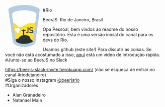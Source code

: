 
<img src="https://github.com/beerjs/rio/blob/master/images/beerjs.png?raw=true" align="left" hspace="10" vspace="6" width="20%">
<p>

#Rio <p>
BeerJS: Rio de Janeiro, Brasil <p>

Opa Pessoal, bem vindos ao readme do nosso repositório. Esta é uma versão inicial do canal para os devs do Rio.

Usamos github (este site!) Para discutir as coisas. Se você não está acostumado a isso, <a href="https://www.youtube.com/watch?v=KlrJVSJRUN4">aqui</a> está um vídeo de introdução rápida.
<br>
#Junte-se ao BeerJS no Slack

https://beerjs-slack-invite.herokuapp.com/ (não se esqueça de entrar no canal #riodejaneiro)
<br>
#Siga o nosso Instagram 
<a href="https://instagram.com/beerjsrio">@beerjsrio</a>
<br>
#Organizadores
<ul>
  <li>Alan Granadeiro</li>
  <li>Natanael Maia</li>
</ul>
